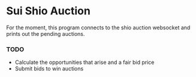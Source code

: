 # Sui Shio Auction

For the moment, this program connects to the shio auction websocket and prints out the pending auctions.

### TODO
 - Calculate the opportunities that arise and a fair bid price
 - Submit bids to win auctions
